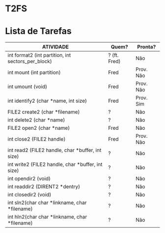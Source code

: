 # T2FS #

# Lista de Tarefas #

| ATIVIDADE                                          | Quem?      | Pronta? |
| -------------------------------------------------- | ---------- | ------- |
| int format2 (int partition, int sectors_per_block) | ? (ft. Fred) | Não|
| int mount (int partition) | Fred | Prov. Não |
| int umount (void) | Fred | Prov. Não |
| int identify2 (char *name, int size) | Fred | Prov. Sim |
| FILE2 create2 (char *filename) | ? | Não |
| int delete2 (char *name) | ? | Não |
| FILE2 open2 (char *name) | Fred | Não |
| int close2 (FILE2 handle) | Fred | Prov. Não |
| int read2 (FILE2 handle, char *buffer, int size) | ? | Não |
| int write2 (FILE2 handle, char *buffer, int size) | ? | Não |
| int opendir2 (void) | ? | Não |
| int readdir2 (DIRENT2 *dentry) | ? | Não |
| int closedir2 (void) | ? | Não |
| int sln2(char char *linkname, char *filename) | ? | Não |
| int hln2(char char *linkname, char *filename) | ? | Não |
